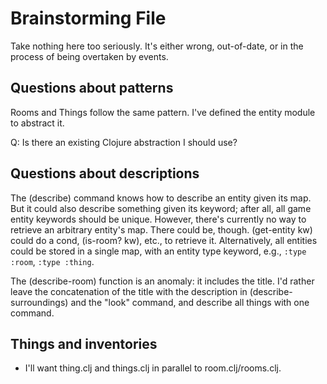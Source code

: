 # Brainstorming File

Take nothing here too seriously.  It's either wrong, out-of-date, or in
the process of being overtaken by events.

## Questions about patterns

Rooms and Things follow the same pattern.  I've defined the entity module
to abstract it.  

Q: Is there an existing Clojure abstraction I should use?


## Questions about descriptions

The (describe) command knows how to describe an entity given its map.
But it could also describe something given its keyword; after all, all 
game entity keywords should be unique.  However, there's currently no
way to retrieve an arbitrary entity's map.  There could be, though.
(get-entity kw) could do a cond, (is-room? kw), etc., to retrieve it.
Alternatively, all entities could be stored in a single map, with an
entity type keyword, e.g., `:type :room`, `:type :thing`.

The (describe-room) function is an anomaly: it includes the title.  I'd
rather leave the concatenation of the title with the description in 
(describe-surroundings) and the "look" command, and describe all things
with one command.

## Things and inventories

* I'll want thing.clj and things.clj in parallel to room.clj/rooms.clj.

